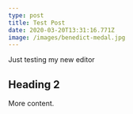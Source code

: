 ```yaml
---
type: post
title: Test Post
date: 2020-03-20T13:31:16.771Z
image: /images/benedict-medal.jpg
---
```

Just testing my new editor

## Heading 2

More content. 